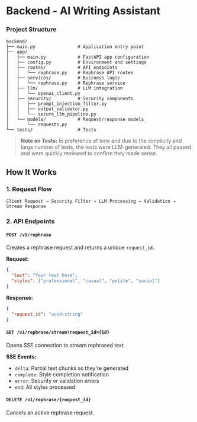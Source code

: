 # Backend - AI Writing Assistant

### Project Structure

```
backend/
├── main.py                # Application entry point
├── app/
│   ├── main.py            # FastAPI app configuration
│   ├── config.py          # Environment and settings
│   ├── routes/            # API endpoints
│   │   └── rephrase.py    # Rephrase API routes
│   ├── services/          # Business logic
│   │   └── rephrase.py    # Rephrase service
│   ├── llm/               # LLM integration
│   │   └── openai_client.py
│   ├── security/          # Security components
│   │   ├── prompt_injection_filter.py
│   │   ├── output_validator.py
│   │   └── secure_llm_pipeline.py
│   └── models/            # Request/response models
│       └── requests.py
└── tests/                 # Tests
```

> **Note on Tests:** In preference of time and due to the simplicity and large number of tests, the tests were LLM-generated. They all passed and were quickly reviewed to confirm they made sense.

## How It Works

### 1. Request Flow

```
Client Request → Security Filter → LLM Processing → Validation → Stream Response
```

### 2. API Endpoints

#### `POST /v1/rephrase`
Creates a rephrase request and returns a unique `request_id`.

**Request:**
```json
{
  "text": "Your text here",
  "styles": ["professional", "casual", "polite", "social"]
}
```

**Response:**
```json
{
  "request_id": "uuid-string"
}
```

#### `GET /v1/rephrase/stream?request_id={id}`
Opens SSE connection to stream rephrased text.

**SSE Events:**
- `delta`: Partial text chunks as they're generated
- `complete`: Style completion notification
- `error`: Security or validation errors
- `end`: All styles processed

#### `DELETE /v1/rephrase/{request_id}`
Cancels an active rephrase request.
